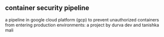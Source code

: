 ## container security pipeline
a pipeline in google cloud platform (gcp) to prevent unauthorized containers from entering production environments: a project by durva dev and tanishka mali
